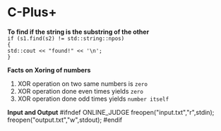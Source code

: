 # C-Plus+

**To find if the string is the substring of the other**<br>
`if (s1.find(s2) != std::string::npos)`<br> 
`{`<br>
    `std::cout << "found!" << '\n';`<br>
`}`


**Facts on Xoring of numbers**
 1. XOR operation on two same numbers is `zero`
 2. XOR operation done even times yields `zero`
 3. XOR operation done odd times yields `number itself`

**Input and Output**
#ifndef ONLINE_JUDGE
        freopen("input.txt","r",stdin);
        freopen("output.txt","w",stdout);
#endif
